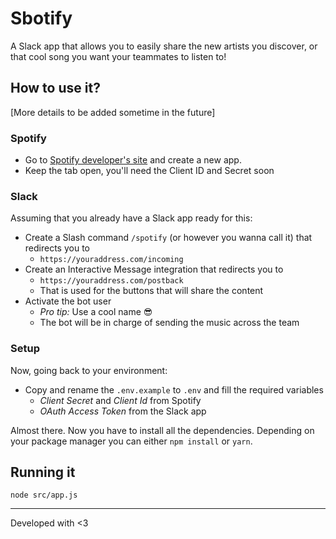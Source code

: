 # Sbotify

A Slack app that allows you to easily share the new artists you discover, or that cool song you want your teammates to listen to!

## How to use it?
[More details to be added sometime in the future]

### Spotify
- Go to [Spotify developer's site](https://developer.spotify.com/) and create a new app.
- Keep the tab open, you'll need the Client ID and Secret soon

### Slack
Assuming that you already have a Slack app ready for this:
- Create a Slash command `/spotify` (or however you wanna call it) that redirects you to
  - `https://youraddress.com/incoming`
- Create an Interactive Message integration that redirects you to 
  - `https://youraddress.com/postback`
  - That is used for the buttons that will share the content
- Activate the bot user
  - *Pro tip:* Use a cool name 😎
  - The bot will be in charge of sending the music across the team

### Setup
Now, going back to your environment:
- Copy and rename the `.env.example` to `.env` and fill the required variables
  - *Client Secret* and *Client Id* from Spotify
  - *OAuth Access Token* from the Slack app

Almost there. Now you have to install all the dependencies. Depending on your package manager you can either `npm install` or `yarn`.

## Running it
`node src/app.js`

--------
Developed with <3
